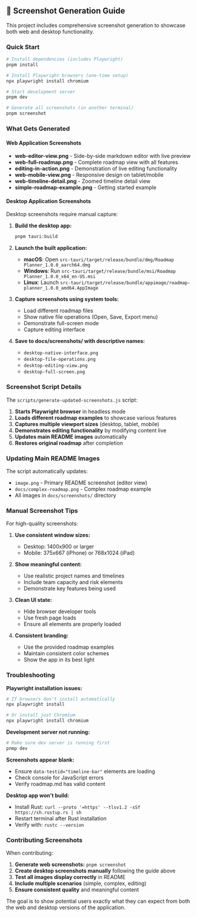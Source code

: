 ## 📸 Screenshot Generation Guide

This project includes comprehensive screenshot generation to showcase both web and desktop functionality.

### Quick Start

```bash
# Install dependencies (includes Playwright)
pnpm install

# Install Playwright browsers (one-time setup)
npx playwright install chromium

# Start development server
pnpm dev

# Generate all screenshots (in another terminal)
pnpm screenshot
```

### What Gets Generated

#### Web Application Screenshots
- **web-editor-view.png** - Side-by-side markdown editor with live preview
- **web-full-roadmap.png** - Complete roadmap view with all features
- **editing-in-action.png** - Demonstration of live editing functionality  
- **web-mobile-view.png** - Responsive design on tablet/mobile
- **web-timeline-detail.png** - Zoomed timeline detail view
- **simple-roadmap-example.png** - Getting started example

#### Desktop Application Screenshots
Desktop screenshots require manual capture:

1. **Build the desktop app:**
   ```bash
   pnpm tauri:build
   ```

2. **Launch the built application:**
   - **macOS**: Open `src-tauri/target/release/bundle/dmg/Roadmap Planner_1.0.0_aarch64.dmg`
   - **Windows**: Run `src-tauri/target/release/bundle/msi/Roadmap Planner_1.0.0_x64_en-US.msi`
   - **Linux**: Launch `src-tauri/target/release/bundle/appimage/roadmap-planner_1.0.0_amd64.AppImage`

3. **Capture screenshots using system tools:**
   - Load different roadmap files
   - Show native file operations (Open, Save, Export menu)
   - Demonstrate full-screen mode
   - Capture editing interface

4. **Save to docs/screenshots/ with descriptive names:**
   - `desktop-native-interface.png`
   - `desktop-file-operations.png`
   - `desktop-editing-view.png`
   - `desktop-full-screen.png`

### Screenshot Script Details

The `scripts/generate-updated-screenshots.js` script:

1. **Starts Playwright browser** in headless mode
2. **Loads different roadmap examples** to showcase various features
3. **Captures multiple viewport sizes** (desktop, tablet, mobile)
4. **Demonstrates editing functionality** by modifying content live
5. **Updates main README images** automatically
6. **Restores original roadmap** after completion

### Updating Main README Images

The script automatically updates:
- `image.png` - Primary README screenshot (editor view)
- `docs/complex-roadmap.png` - Complex roadmap example
- All images in `docs/screenshots/` directory

### Manual Screenshot Tips

For high-quality screenshots:

1. **Use consistent window sizes:**
   - Desktop: 1400x900 or larger
   - Mobile: 375x667 (iPhone) or 768x1024 (iPad)

2. **Show meaningful content:**
   - Use realistic project names and timelines
   - Include team capacity and risk elements
   - Demonstrate key features being used

3. **Clean UI state:**
   - Hide browser developer tools
   - Use fresh page loads
   - Ensure all elements are properly loaded

4. **Consistent branding:**
   - Use the provided roadmap examples
   - Maintain consistent color schemes
   - Show the app in its best light

### Troubleshooting

**Playwright installation issues:**
```bash
# If browsers don't install automatically
npx playwright install

# Or install just Chromium
npx playwright install chromium
```

**Development server not running:**
```bash
# Make sure dev server is running first
pnmp dev
```

**Screenshots appear blank:**
- Ensure `data-testid="timeline-bar"` elements are loading
- Check console for JavaScript errors
- Verify roadmap.md has valid content

**Desktop app won't build:**
- Install Rust: `curl --proto '=https' --tlsv1.2 -sSf https://sh.rustup.rs | sh`
- Restart terminal after Rust installation
- Verify with: `rustc --version`

### Contributing Screenshots

When contributing:

1. **Generate web screenshots:** `pnpm screenshot`
2. **Create desktop screenshots manually** following the guide above
3. **Test all images display correctly** in README
4. **Include multiple scenarios** (simple, complex, editing)
5. **Ensure consistent quality** and meaningful content

The goal is to show potential users exactly what they can expect from both the web and desktop versions of the application.
